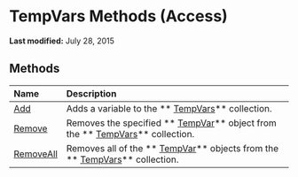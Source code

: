 
# TempVars Methods (Access)

 **Last modified:** July 28, 2015


## Methods



|**Name**|**Description**|
|:-----|:-----|
| [Add](836e449c-35ff-4089-857a-403c9fc97592.md)|Adds a variable to the  ** [TempVars](aa81b18b-5e9f-ae44-cbcf-55cf6e37b7f6.md)** collection.|
| [Remove](a9ab9ff2-5bfc-d001-f5eb-9929907bc1b2.md)|Removes the specified  ** [TempVar](4a0429e6-bcfa-7a8b-7030-6e88c2f1a71d.md)** object from the ** [TempVars](aa81b18b-5e9f-ae44-cbcf-55cf6e37b7f6.md)** collection.|
| [RemoveAll](1b278bda-9f28-8fd7-0408-3a2a4d3e1a74.md)|Removes all of the  ** [TempVar](4a0429e6-bcfa-7a8b-7030-6e88c2f1a71d.md)** objects from the ** [TempVars](aa81b18b-5e9f-ae44-cbcf-55cf6e37b7f6.md)** collection.|
